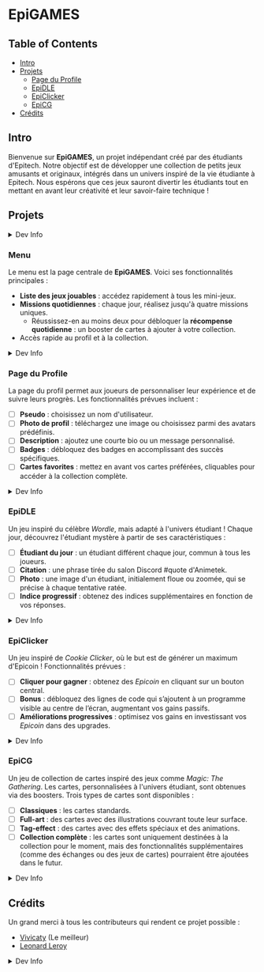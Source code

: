 # EpiGAMES

## Table of Contents  
- [Intro](#intro)
- [Projets](#projets)
    - [Page du Profile](#page-du-profile)
    - [EpiDLE](#epidle)
    - [EpiClicker](#epiclicker)
    - [EpiCG](#epicg)
- [Crédits](#crédits)

## Intro

Bienvenue sur **EpiGAMES**, un projet indépendant créé par des étudiants d'Epitech. Notre objectif est de développer une collection de petits jeux amusants et originaux, intégrés dans un univers inspiré de la vie étudiante à Epitech. Nous espérons que ces jeux sauront divertir les étudiants tout en mettant en avant leur créativité et leur savoir-faire technique !

## Projets

<details>
    <summary>Dev Info</summary>

- On passera le README en anglais à la fin donc ajoutez des ligne en français notre amiGPT fera la trad
</details>

### Menu

Le menu est la page centrale de **EpiGAMES**. Voici ses fonctionnalités principales :

- **Liste des jeux jouables** : accédez rapidement à tous les mini-jeux.
- **Missions quotidiennes** : chaque jour, réalisez jusqu'à quatre missions uniques.
    - Réussissez-en au moins deux pour débloquer la **récompense quotidienne** : un booster de cartes à ajouter à votre collection.
- Accès rapide au profil et à la collection.

<details>
    <summary>Dev Info</summary>

- Pour le moment on fait du stockage de data dans le LocalStorage du navigateur, si l'un d'entre vous à la motive de faire de la DB secure (ou pas) allez-y !
</details>

### Page du Profile

La page du profil permet aux joueurs de personnaliser leur expérience et de suivre leurs progrès. Les fonctionnalités prévues incluent :

- [ ] **Pseudo** : choisissez un nom d'utilisateur.
- [ ] **Photo de profil** : téléchargez une image ou choisissez parmi des avatars prédéfinis.
- [ ] **Description** : ajoutez une courte bio ou un message personnalisé.
- [ ] **Badges** : débloquez des badges en accomplissant des succès spécifiques.
- [ ] **Cartes favorites** : mettez en avant vos cartes préférées, cliquables pour accéder à la collection complète.

<details>
    <summary>Dev Info</summary>

- Si vous voulez ajouter des options de personnalisation en plus, des stats en plus, amusez vous je vous en prie !
- *Si DB*: Ajouter la possibilité de voir le profil des autres !
</details>

### EpiDLE

Un jeu inspiré du célèbre *Wordle*, mais adapté à l'univers étudiant ! Chaque jour, découvrez l'étudiant mystère à partir de ses caractéristiques :

- [ ] **Étudiant du jour** : un étudiant différent chaque jour, commun à tous les joueurs.
- [ ] **Citation** : une phrase tirée du salon Discord #quote d'Animetek.
- [ ] **Photo** : une image d'un étudiant, initialement floue ou zoomée, qui se précise à chaque tentative ratée.
- [ ] **Indice progressif** : obtenez des indices supplémentaires en fonction de vos réponses.

<details>
    <summary>Dev Info</summary>

- Un résultat proche de OnePieceDle ou NarutoDle serait parfait
</details>

### EpiClicker

Un jeu inspiré de *Cookie Clicker*, où le but est de générer un maximum d'Epicoin ! Fonctionnalités prévues :

- [ ] **Cliquer pour gagner** : obtenez des *Epicoin* en cliquant sur un bouton central.
- [ ] **Bonus** : débloquez des lignes de code qui s’ajoutent à un programme visible au centre de l’écran, augmentant vos gains passifs.
- [ ] **Améliorations progressives** : optimisez vos gains en investissant vos *Epicoin* dans des upgrades.

<details>
    <summary>Dev Info</summary>

- On peux ajouter des bonus buggé, genre le bonus est une ligne qui fait planter le code, et faut *réparer* la ligne pour qu'elle remarche (du simple my_strcmp entre ce qu'on leur donne et ce qu'on veut !)
</details>

### EpiCG

Un jeu de collection de cartes inspiré des jeux comme *Magic: The Gathering*. Les cartes, personnalisées à l'univers étudiant, sont obtenues via des boosters. Trois types de cartes sont disponibles :

- [ ] **Classiques** : les cartes standards.
- [ ] **Full-art** : des cartes avec des illustrations couvrant toute leur surface.
- [ ] **Tag-effect** : des cartes avec des effets spéciaux et des animations.
- [ ] **Collection complète** : les cartes sont uniquement destinées à la collection pour le moment, mais des fonctionnalités supplémentaires (comme des échanges ou des jeux de cartes) pourraient être ajoutées dans le futur.

<details>
    <summary>Dev Info</summary>

- On ajoutera des decks régulierement si ça marche bien
</details>

## Crédits

Un grand merci à tous les contributeurs qui rendent ce projet possible :

- [Vivicaty](https://github.com/VivicatcHub) (Le meilleur)
- [Leonard Leroy](https://github.com/LeonardLeroy)

<details>
    <summary>Dev Info</summary>

- Je vous ajoute même si vous faite quasi rien donc hésitez pas à ajouter des choses !!
</details>